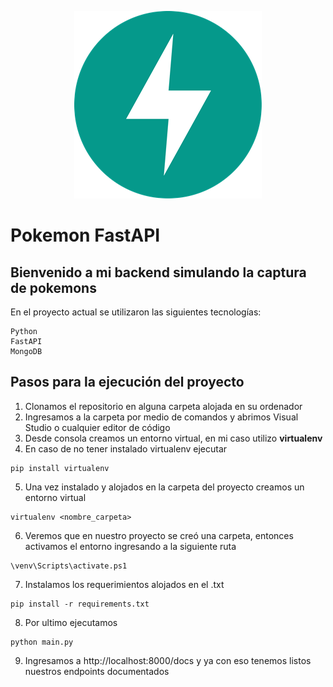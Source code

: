 <p align="center">
  <img src="https://raw.githubusercontent.com/leooavr/pokemon-fastapi-backend/development/img/fastapi.png" />
</p

#
#  Pokemon FastAPI
## Bienvenido a mi backend simulando la captura de pokemons

En el proyecto actual se utilizaron las siguientes tecnologías:
```
Python 
FastAPI
MongoDB
```
## Pasos para la ejecución del proyecto
1. Clonamos el repositorio en alguna carpeta alojada en su ordenador
2. Ingresamos a la carpeta por medio de comandos y abrimos Visual Studio o cualquier editor de código
3. Desde consola creamos un entorno virtual, en mi caso utilizo **virtualenv**
4. En caso de no tener instalado virtualenv ejecutar
```
pip install virtualenv
```
5. Una vez instalado y alojados en la carpeta del proyecto creamos un entorno virtual
```
virtualenv <nombre_carpeta>
```
6. Veremos que en nuestro proyecto se creó una carpeta, entonces activamos el entorno ingresando a la siguiente ruta
```
\venv\Scripts\activate.ps1
```
7. Instalamos los requerimientos alojados en el .txt
```
pip install -r requirements.txt
```
8. Por ultimo ejecutamos 
```
python main.py
```
9. Ingresamos a http://localhost:8000/docs 
y ya con eso tenemos listos nuestros endpoints documentados 